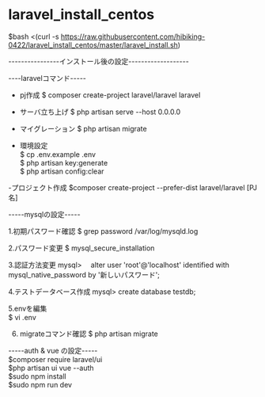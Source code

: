 # laravel_install_centos

$bash <(curl -s https://raw.githubusercontent.com/hibiking-0422/laravel_install_centos/master/laravel_install.sh)

----------------インストール後の設定-------------------

----laravelコマンド-----

- pj作成
$ composer create-project laravel/laravel laravel

- サーバ立ち上げ
$ php artisan serve --host 0.0.0.0

- マイグレーション
$ php artisan migrate

- 環境設定  
$ cp .env.example .env  
$ php artisan key:generate  
$ php artisan config:clear  


-プロジェクト作成
$composer create-project --prefer-dist laravel/laravel [PJ名]

-----mysqlの設定-----

1.初期パスワード確認
$ grep password /var/log/mysqld.log

2.パスワード変更
$ mysql_secure_installation

3.認証方法変更
mysql>　 alter user 'root'@'localhost' identified with mysql_native_password by '新しいパスワード';

4.テストデータベース作成
mysql> create database testdb;

5.envを編集  
$ vi .env  

6. migrateコマンド確認
$ php artisan migrate

-----auth & vue の設定-----  
$composer require laravel/ui  
$php artisan ui vue --auth  
$sudo npm install  
$sudo npm run dev  

